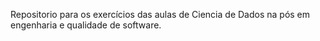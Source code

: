 Repositorio para os exercícios das aulas de Ciencia de Dados na pós em engenharia e qualidade de software.
